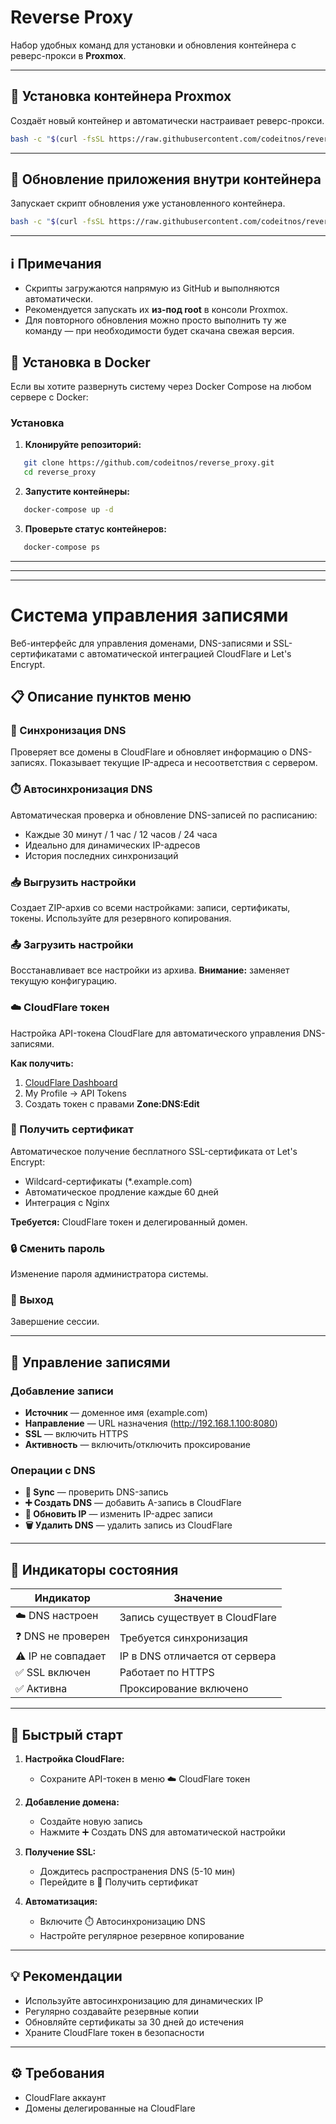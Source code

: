 # Reverse Proxy

Набор удобных команд для установки и обновления контейнера с реверс-прокси в **Proxmox**.

---

## 🚀 Установка контейнера Proxmox

Создаёт новый контейнер и автоматически настраивает реверс-прокси.

```bash
bash -c "$(curl -fsSL https://raw.githubusercontent.com/codeitnos/reverse_proxy/refs/heads/master/install.sh)"
```

---

## 🔄 Обновление приложения внутри контейнера

Запускает скрипт обновления уже установленного контейнера.

```bash
bash -c "$(curl -fsSL https://raw.githubusercontent.com/codeitnos/reverse_proxy/refs/heads/master/update.sh)"
```

---

## ℹ️ Примечания

- Скрипты загружаются напрямую из GitHub и выполняются автоматически.
- Рекомендуется запускать их **из-под root** в консоли Proxmox.
- Для повторного обновления можно просто выполнить ту же команду — при необходимости будет скачана свежая версия.

## 🐳 Установка в Docker

Если вы хотите развернуть систему через Docker Compose на любом сервере с Docker:


### Установка

1. **Клонируйте репозиторий:**
```bash
   git clone https://github.com/codeitnos/reverse_proxy.git
   cd reverse_proxy
```

2. **Запустите контейнеры:**
```bash
   docker-compose up -d
```

3. **Проверьте статус контейнеров:**
```bash
   docker-compose ps
```


---

---

---


# Система управления записями

Веб-интерфейс для управления доменами, DNS-записями и SSL-сертификатами с автоматической интеграцией CloudFlare и Let's Encrypt.

## 📋 Описание пунктов меню

### 🔄 Синхронизация DNS
Проверяет все домены в CloudFlare и обновляет информацию о DNS-записях. Показывает текущие IP-адреса и несоответствия с сервером.

### ⏱️ Автосинхронизация DNS
Автоматическая проверка и обновление DNS-записей по расписанию:
- Каждые 30 минут / 1 час / 12 часов / 24 часа
- Идеально для динамических IP-адресов
- История последних синхронизаций

### 📥 Выгрузить настройки
Создает ZIP-архив со всеми настройками: записи, сертификаты, токены. Используйте для резервного копирования.

### 📤 Загрузить настройки
Восстанавливает все настройки из архива. **Внимание:** заменяет текущую конфигурацию.

### ☁️ CloudFlare токен
Настройка API-токена CloudFlare для автоматического управления DNS-записями.

**Как получить:**
1. [CloudFlare Dashboard](https://dash.cloudflare.com/profile/api-tokens)
2. My Profile → API Tokens
3. Создать токен с правами **Zone:DNS:Edit**

### 🔐 Получить сертификат
Автоматическое получение бесплатного SSL-сертификата от Let's Encrypt:
- Wildcard-сертификаты (*.example.com)
- Автоматическое продление каждые 60 дней
- Интеграция с Nginx

**Требуется:** CloudFlare токен и делегированный домен.

### 🔒 Сменить пароль
Изменение пароля администратора системы.

### 🚪 Выход
Завершение сессии.

---

## 📝 Управление записями

### Добавление записи
- **Источник** — доменное имя (example.com)
- **Направление** — URL назначения (http://192.168.1.100:8080)
- **SSL** — включить HTTPS
- **Активность** — включить/отключить проксирование

### Операции с DNS
- **🔄 Sync** — проверить DNS-запись
- **➕ Создать DNS** — добавить A-запись в CloudFlare
- **📝 Обновить IP** — изменить IP-адрес записи
- **🗑️ Удалить DNS** — удалить запись из CloudFlare

---

## 🚦 Индикаторы состояния

| Индикатор | Значение |
|-----------|----------|
| ☁️ DNS настроен | Запись существует в CloudFlare |
| ❓ DNS не проверен | Требуется синхронизация |
| ⚠️ IP не совпадает | IP в DNS отличается от сервера |
| ✅ SSL включен | Работает по HTTPS |
| ✅ Активна | Проксирование включено |

---

## 🚀 Быстрый старт

1. **Настройка CloudFlare:**
    - Сохраните API-токен в меню ☁️ CloudFlare токен

2. **Добавление домена:**
    - Создайте новую запись
    - Нажмите ➕ Создать DNS для автоматической настройки

3. **Получение SSL:**
    - Дождитесь распространения DNS (5-10 мин)
    - Перейдите в 🔐 Получить сертификат

4. **Автоматизация:**
    - Включите ⏱️ Автосинхронизацию DNS
    - Настройте регулярное резервное копирование

---

## 💡 Рекомендации

- Используйте автосинхронизацию для динамических IP
- Регулярно создавайте резервные копии
- Обновляйте сертификаты за 30 дней до истечения
- Храните CloudFlare токен в безопасности

---

## ⚙️ Требования

- CloudFlare аккаунт
- Домены делегированные на CloudFlare


